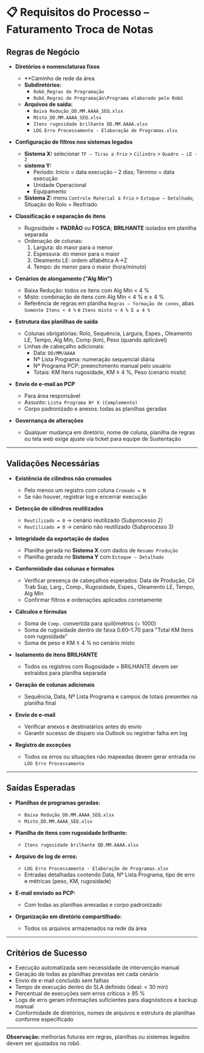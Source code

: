 # 📋 Requisitos do Processo – Faturamento Troca de Notas

## Regras de Negócio

- **Diretórios e nomenclaturas fixos**  
  - **Caminho de rede da área  
  - **Subdiretórios:**  
    - `Robô_Regras de Programação`  
    - `Robô_Regras de Programação\Programa elaborado pelo Robô`  
  - **Arquivos de saída:**  
    - `Baixa Redução_DD.MM.AAAA_SEQ.xlsx`  
    - `Misto_DD.MM.AAAA_SEQ.xlsx`  
    - `Itens rugosidade brilhante DD.MM.AAAA.xlsx`  
    - `LOG Erro Processamento - Elaboração de Programas.xlsx`  

- **Configuração de filtros nos sistemas legados**  
  - **Sistema X:** selecionar `TF – Tiras a Frio` > `Cilindro` > `Quadro – LE - 2`  
  - **sistema Y:**  
    - Período: Início = data execução – 2 dias; Término = data execução  
    - Unidade Operacional  
    - Equipamento  
  - **Sistema Z:** menu `Controle Material à Frio` > `Estoque – Detalhado`; Situação do Rolo = Resfriado  

- **Classificação e separação de itens**  
  - Rugosidade = **PADRÃO** ou **FOSCA**; **BRILHANTE** isolados em planilha separada  
  - Ordenação de colunas:  
    1. Largura: do maior para o menor  
    2. Espessura: do menor para o maior  
    3. Oleamento LE: ordem alfabética A→Z  
    4. Tempo: do menor para o maior (hora/minuto)  

- **Cenários de alongamento ("Alg Min")**  
  - Baixa Redução: todos os itens com Alg Min < 4 %  
  - Misto: combinação de itens com Alg Min < 4 % e ≥ 4 %  
  - Referência de regras em planilha `Regras – formação de cones`, abas `Somente Itens < 4 %` e `Itens misto < 4 % E ≥ 4 %`  

- **Estrutura das planilhas de saída**  
  - Colunas obrigatórias: Rolo, Sequência, Largura, Espes., Oleamento LE, Tempo, Alg Min, Comp (km), Peso (quando aplicável)  
  - Linhas de cabeçalho adicionais:  
    - Data: `DD/MM/AAAA`  
    - Nº Lista Programa: numeração sequencial diária  
    - Nº Programa PCP: preenchimento manual pelo usuário  
    - Totais: KM Itens rugosidade, KM ≥ 4 %, Peso (cenário misto)  

- **Envio de e-mail ao PCP**  
  - Para área responsável  
  - Assunto: `Lista Programa Nº X (Complemento)`  
  - Corpo padronizado e anexos: todas as planilhas geradas  

- **Governança de alterações**  
  - Qualquer mudança em diretório, nome de coluna, planilha de regras ou tela web exige ajuste via ticket para equipe de Sustentação  

---

## Validações Necessárias

- **Existência de cilindros não cromados**  
  - Pelo menos um registro com coluna `Cromado = N`  
  - Se não houver, registrar log e encerrar execução  

- **Detecção de cilindros reutilizados**  
  - `Reutilizado = 0` → cenário reutilizado (Subprocesso 2)  
  - `Reutilizado ≠ 0` → cenário não reutilizado (Subprocesso 3)  

- **Integridade da exportação de dados**  
  - Planilha gerada no **Sistema X** com dados de `Resumo Produção`  
  - Planilha gerada no **Sistema Y** com `Estoque – Detalhado`  

- **Conformidade das colunas e formatos**  
  - Verificar presença de cabeçalhos esperados: Data de Produção, Cil Trab Sup, Larg., Comp., Rugosidade, Espes., Oleamento LE, Tempo, Alg Min  
  - Confirmar filtros e ordenações aplicados corretamente  

- **Cálculos e fórmulas**  
  - Soma de `Comp.` convertida para quilômetros (÷ 1000)  
  - Soma de rugosidade dentro de faixa 0.60–1.70 para "Total KM Itens com rugosidade"  
  - Soma de peso e KM ≥ 4 % no cenário misto  

- **Isolamento de itens BRILHANTE**  
  - Todos os registros com Rugosidade = BRILHANTE devem ser extraídos para planilha separada  

- **Geração de colunas adicionais**  
  - Sequência, Data, Nº Lista Programa e campos de totais presentes na planilha final  

- **Envio de e-mail**  
  - Verificar anexos e destinatários antes do envio  
  - Garantir sucesso de disparo via Outlook ou registrar falha em log  

- **Registro de exceções**  
  - Todos os erros ou situações não mapeadas devem gerar entrada no `LOG Erro Processamento`  

---

## Saídas Esperadas

- **Planilhas de programas geradas:**  
  - `Baixa Redução_DD.MM.AAAA_SEQ.xlsx`  
  - `Misto_DD.MM.AAAA_SEQ.xlsx`  

- **Planilha de itens com rugosidade brilhante:**  
  - `Itens rugosidade brilhante DD.MM.AAAA.xlsx`  

- **Arquivo de log de erros:**  
  - `LOG Erro Processamento - Elaboração de Programas.xlsx`  
  - Entradas detalhadas contendo Data, Nº Lista Programa, tipo de erro e métricas (peso, KM, rugosidade)  

- **E-mail enviado ao PCP:**  
  - Com todas as planilhas anexadas e corpo padronizado  

- **Organização em diretório compartilhado:**  
  - Todos os arquivos armazenados na rede da área  

---

## Critérios de Sucesso

- Execução automatizada sem necessidade de intervenção manual  
- Geração de todas as planilhas previstas em cada cenário  
- Envio de e-mail concluído sem falhas  
- Tempo de execução dentro do SLA definido (ideal: < 30 min)  
- Percentual de execuções sem erros críticos ≥ 95 %  
- Logs de erro geram informações suficientes para diagnósticos e backup manual  
- Conformidade de diretórios, nomes de arquivos e estrutura de planilhas conforme especificado  

---

**Observação:** melhorias futuras em regras, planilhas ou sistemas legados devem ser ajustados no robô.


